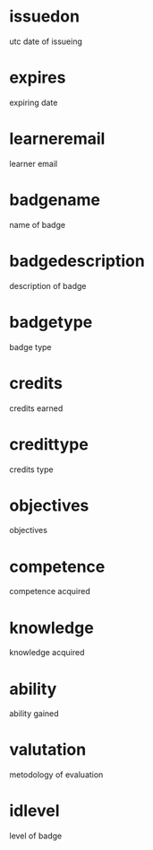 # issuedon
utc date of issueing
# expires
expiring date
# learneremail
learner email 
# badgename
name of badge
# badgedescription
description of badge
# badgetype
badge type
# credits
credits earned
# credittype
credits type
# objectives
objectives 
# competence
competence acquired
# knowledge
knowledge acquired
# ability
ability gained
# valutation
metodology of evaluation
# idlevel
level of badge